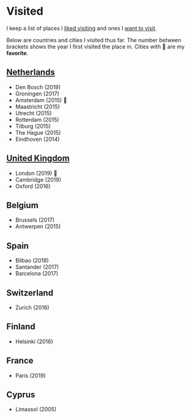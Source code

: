# Visited

I keep a list of places I [liked visiting](https://foursquare.com/user/458393289) and ones I [want to visit](https://www.google.com/maps/placelists/list/T6SMXQdXBoOPiXTheDQpDiUce_Ffyw?hl=en).

Below are countries and cities I visited thus far. The number between brackets shows the year I first visited the place in. Cities with 🌟 are my **favorite**.

## [Netherlands](netherlands.md)

- Den Bosch (2019)
- Groningen (2017)
- Amsterdam (2015) 🌟
- Maastricht (2015)
- Utrecht (2015)
- Rotterdam (2015)
- Tilburg (2015)
- The Hague (2015)
- Eindhoven (2014)

## [United Kingdom](united-kingdom.md)

- London (2019) 🌟
- Cambridge (2019)
- Oxford (2016)

## Belgium

- Brussels (2017)
- Antwerpen (2015)

## Spain

- Bilbao (2018)
- Santander (2017)
- Barcelona (2017)

## Switzerland

- Zurich (2016)

## Finland

- Helsinki (2016)

## France

- Paris (2019)

## Cyprus

- Limassol (2005)

